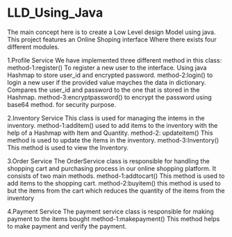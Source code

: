 # LLD_Using_Java
The main concept here is to create a Low Level design Model using java.
This project features an Online Shoping interface Where there exists four different modules.

1.Profile Service
  We have implemented three different method in this class:
  method-1:register()
      To register a new user to the interface.
      Using java Hashmap to store user_id and encrypted password.
  method-2:login()
      to login a new user if the provided value mayches the data in dictionary.
      Compares the user_id and password to the one that is stored in the Hashmap.
  method-3:encryptpassword()
      to encrypt the password using base64 method.
      for security purpose.
      
2.Inventory Service
  This class is used for managing the intems in the inventory.
  method-1:additem()
      used to add items to the inventory with the help of a Hashmap with Item and Quantity.
  method-2: updateitem()
      This method is used to update the items in the inventory.
  method-3:Inventory()
      This method is used to view the Inventory.
      
3.Order Service
  The OrderService class is responsible for handling the shopping cart and purchasing process in our online      shopping platform. It consists of two main methods.
  method-1:addtocart()
      This method is used to add items to the shopping cart.
  method-2:buyitem()
      this method is used to but the items from the cart which reduces the quantity of the items from the  
      inventory
      
4.Payment Service
  The payment service class is responsible for making payment to the items bought
  method-1:makepayment()
      This method helps to make payment and verify the payment.
